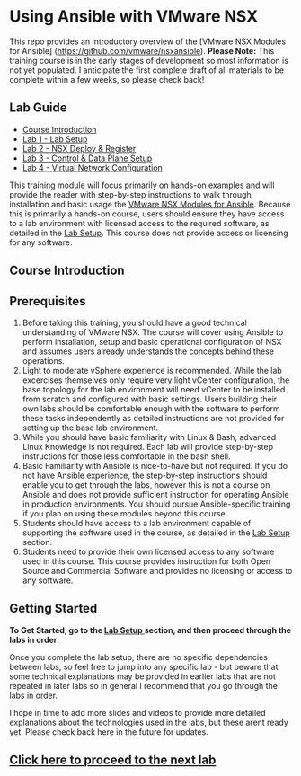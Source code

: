 # Using Ansible with VMware NSX
This repo provides an introductory overview of the [VMware NSX Modules for Ansible] (https://github.com/vmware/nsxansible).
__Please Note:__ This training course is in the early stages of development so most information is not yet populated. I anticipate the first complete draft of all materials to be complete within a few weeks, so please check back!

## Lab Guide
- [Course Introduction]()
- [Lab 1 - Lab Setup](Lab1-LabPrep/)
- [Lab 2 - NSX Deploy & Register](Lab2-NSXDeploy/)
- [Lab 3 - Control & Data Plane Setup](Lab3-Control%and%Data%Plane%Setup/)
- [Lab 4 - Virtual Network Configuration](Lab4-Virtual%20Network%20Configuration/)

This training module will focus primarily on hands-on examples and will provide the reader with step-by-step instructions to walk through installation and basic usage the [VMware NSX Modules for Ansible](https://github.com/vmware/nsxansible). Because this is primarily a hands-on course, users should ensure they have access to a lab environment with licensed access to the required software, as detailed in the [Lab Setup](https://github.com/afewell/AnsibleNSX101/tree/master/Lab1-LabPrep). This course does not provide access or licensing for any software.

## Course Introduction

## Prerequisites
1. Before taking this training, you should have a good technical understanding of VMware NSX. The course will cover using Ansible to perform installation, setup and basic operational configuration of NSX and assumes users already understands the concepts behind these operations. 
2. Light to moderate vSphere experience is recommended. While the lab excercises themselves only require very light vCenter configuration, the base topology for the lab environment will need vCenter to be installed from scratch and configured with basic settings. Users building their own labs should be comfortable enough with the software to perform these tasks independently as detailed instructions are not provided for setting up the base lab environment.
3. While you should have basic familiarity with Linux & Bash, advanced Linux Knowledge is not required. Each lab will provide step-by-step instructions for those less comfortable in the bash shell.
4. Basic Familiarity with Ansible is nice-to-have but not required. If you do not have Ansible experience, the step-by-step instructions should enable you to get through the labs, however this is not a course on Ansible and does not provide sufficient instruction for operating Ansible in production environments. You should pursue Ansible-specific training if you plan on using these modules beyond this course.
5. Students should have access to a lab environment capable of supporting the software used in the course, as detailed in the [Lab Setup](../Lab1-LabPrep/) section.
6. Students need to provide their own licensed access to any software used in this course. This course provides instruction for both Open Source and Commercial Software and provides no licensing or access to any software.

## Getting Started
**To Get Started, go to the [Lab Setup ](../Lab1-LabPrep/) section, and then proceed through the labs in order**.

Once you complete the lab setup, there are no specific dependencies between labs, so feel free to jump into any specific lab - but beware that some technical explanations may be provided in earlier labs that are not repeated in later labs so in general I recommend that you go through the labs in order.

I hope in time to add more slides and videos to provide more detailed explanations about the technologies used in the labs, but these arent ready yet. Please check back here in the future for updates.

## [Click here to proceed to the next lab](../Lab1-LabPrep/)